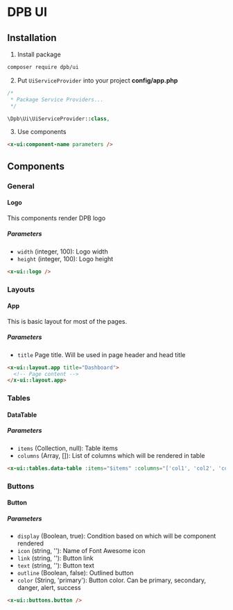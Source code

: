 # DPB UI

## Installation

1. Install package

```bash
composer require dpb/ui
```

2. Put `UiServiceProvider` into your project **config/app.php**

```php
/*
 * Package Service Providers...
 */

\Dpb\Ui\UiServiceProvider::class,
```

3. Use components

```html
<x-ui:component-name parameters />
```

## Components

### General

#### Logo

This components render DPB logo

##### Parameters

- `width` (integer, 100): Logo width
- `height` (integer, 100): Logo height

```html
<x-ui::logo />
```

### Layouts

#### App

This is basic layout for most of the pages.

##### Parameters

- `title` Page title. Will be used in page header and head title

```html
<x-ui::layout.app title="Dashboard">
  <!-- Page content -->
</x-ui::layout.app>
```

### Tables

#### DataTable

##### Parameters

- `items` (Collection, null): Table items
- `columns` (Array, []): List of columns which will be rendered in table

```html
<x-ui::tables.data-table :items="$items" :columns="['col1', 'col2', 'col3']" />
```

### Buttons

#### Button

##### Parameters

- `display` (Boolean, true): Condition based on which will be component rendered
- `icon` (string, ''): Name of Font Awesome icon
- `link` (string, ''): Button link
- `text` (string, ''): Button text
- `outline` (Boolean, false): Outlined button
- `color` (String, 'primary'): Button color. Can be primary, secondary, danger, alert, success

```html
<x-ui::buttons.button />
```
